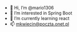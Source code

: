 - 👋 Hi, I’m @mario1306
- 👀 I’m interested in Spring Boot
- 🌱 I’m currently learning react
- 📫 mkwiecin@poczta.onet.pl

<!---
mario1306/mario1306 is a ✨ special ✨ repository because its `README.md` (this file) appears on your GitHub profile.
You can click the Preview link to take a look at your changes.
--->
